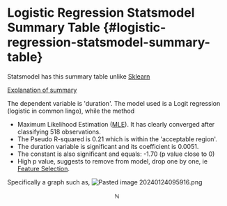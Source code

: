 # Logistic Regression Statsmodel Summary Table {#logistic-regression-statsmodel-summary-table}

Statsmodel has this summary table unlike [Sklearn](#sklearn)

[Explanation of summary](https://youtu.be/JwUj5M8QY4U?t=658)

The dependent variable is 'duration'. The model used is a Logit regression (logistic in common lingo), while the method 
- Maximum Likelihood Estimation ([MLE](#mle)). It has clearly converged after classifying 518 observations.
- The Pseudo R-squared is 0.21 which is within the 'acceptable region'.
- The duration variable is significant and its coefficient is 0.0051.
- The constant is also significant and equals: -1.70 (p value close to 0)
- High p value, suggests to remove from model, drop one by one, ie [Feature Selection](#feature-selection).

Specifically a graph such as,
![Pasted image 20240124095916.png](./grouped/images/Pasted%20image%2020240124095916.png)


$$\mathbb{N}$$